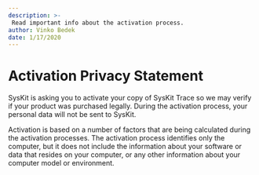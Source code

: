 ```yaml
---
description: >-
 Read important info about the activation process.
author: Vinko Bedek
date: 1/17/2020
---
```


# Activation Privacy Statement

SysKit is asking you to activate your copy of SysKit Trace so we may verify if your product was purchased legally. During the activation process, your personal data will not be sent to SysKit.

Activation is based on a number of factors that are being calculated during the activation processes. The activation process identifies only the computer, but it does not include the information about your software or data that resides on your computer, or any other information about your computer model or environment.